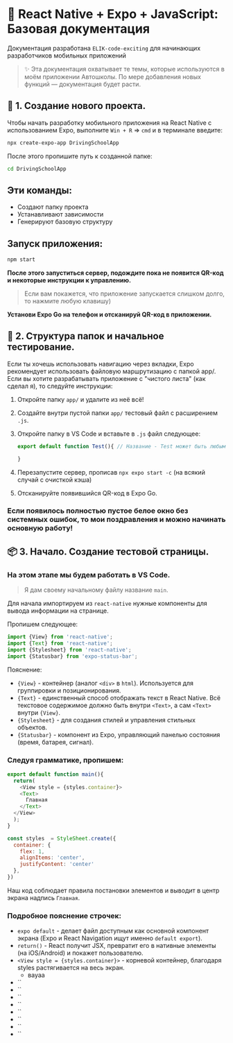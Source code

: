 # 📱 React Native + Expo + JavaScript: Базовая документация
Документация разработана `ELIK-code-exciting` для начинающих разработчиков мобильных приложений

> ✨ Эта документация охватывает те темы, которые используются в моём приложении Автошколы. По мере добавления новых функций — документация будет расти. 

## 🚀 1. Создание нового проекта.
Чтобы начать разработку мобильного приложения на React Native с использованием Expo, выполните  `Win + R` => `cmd` и в терминале введите:

```bash
npx create-expo-app DrivingSchoolApp
```
После этого пропишите путь к созданной папке:
```bash
cd DrivingSchoolApp
```
## Эти команды:
  - Создают папку проекта
  - Устанавливают зависимости
  - Генерируют базовую структуру

## Запуск приложения:
``` bash
npm start
```
**После этого запуститься сервер, подождите пока не появится QR-код и некоторые инструкции к управлению.**
> Если вам покажется, что приложение запускается слишком долго, то нажмите любую клавишу)

**Установи Expo Go на телефон и отсканируй QR-код в приложении.**

## 📂 2. Структура папок и начальное тестирование.
Если ты хочешь использовать навигацию через вкладки, Expo рекомендует использовать файловую маршрутизацию с папкой app/.
Если вы хотите разрабатывать приложение с "чистого листа" (как сделал я), то следуйте инструкции: 

1) Откройте папку `app/` и удалите из неё всё!
2) Cоздайте внутри пустой папки `app/` тестовый файл с расширением `.js`.
3) Откройте папку в VS Code и вставьте в `.js` файл следующее:

   ```JavaScript
   export default function Test(){ // Название - Test может быть любым!
   
   }
   ```
   
4) Перезапустите сервер, прописав `npx expo start -c` (на всякий случай с очисткой кэша)
5) Отсканируйте появившийся QR-код в Expo Go.

### **Если появилось полностью пустое белое окно без системных ошибок, то мои поздравления и можно начинать основную работу!**

## 📦 3. Начало. Создание тестовой страницы.
### На этом этапе мы будем работать в VS Code.

> Я дам своему начальному файлу название `main`.

Для начала импортируем из `react-native` нужные компоненты для вывода информации на странице.

Пропишем следующее:

```JavaScript
import {View} from 'react-native';
import {Text} from 'react-native';
import {Stylesheet} from 'react-native';
import {Statusbar} from 'expo-status-bar';
```

Пояснение:
- `{View}` - контейнер (аналог `<div>` в `html`). Используется для группировки и позиционирования.
- `{Text}` - единственный способ отображать текст в React Native. Всё текстовое содержимое должно быть внутри `<Text>`, а сам `<Text>` внутри `{View}`.
- `{Stylesheet}` - для создания стилей и управления стильных объектов.
- `{Statusbar}` - компонент из Expo, управляющий панелью состояния (время, батарея, сигнал).

### Следуя грамматике, пропишем:

```JavaScript
export default function main(){
  return(
    <View style = {styles.container}>
    <Text>
      Главная
    </Text>
  </View>
  );
}

const styles  = StyleSheet.create({
  container: {
    flex: 1,
    alignItems: 'center',
    justifyContent: 'center'
  },
})
```

Наш код соблюдает правила постановки элементов и выводит в центр экрана надпись `Главная`.
### Подробное пояснение строчек:

- `expo default` - делает файл доступным как основной компонент экрана (Expo и React Navigation ищут именно `default export`).
- `return()` - React получит JSX, превратит его в нативные элементы (на iOS/Android) и покажет пользователю.
- `<View style = {styles.container}>` - корневой контейнер, благодаря styles растягивается на весь экран.
  - вауаа
- ``
- ``
- ``
- ``
- ``
- ``
- ``
- ``
